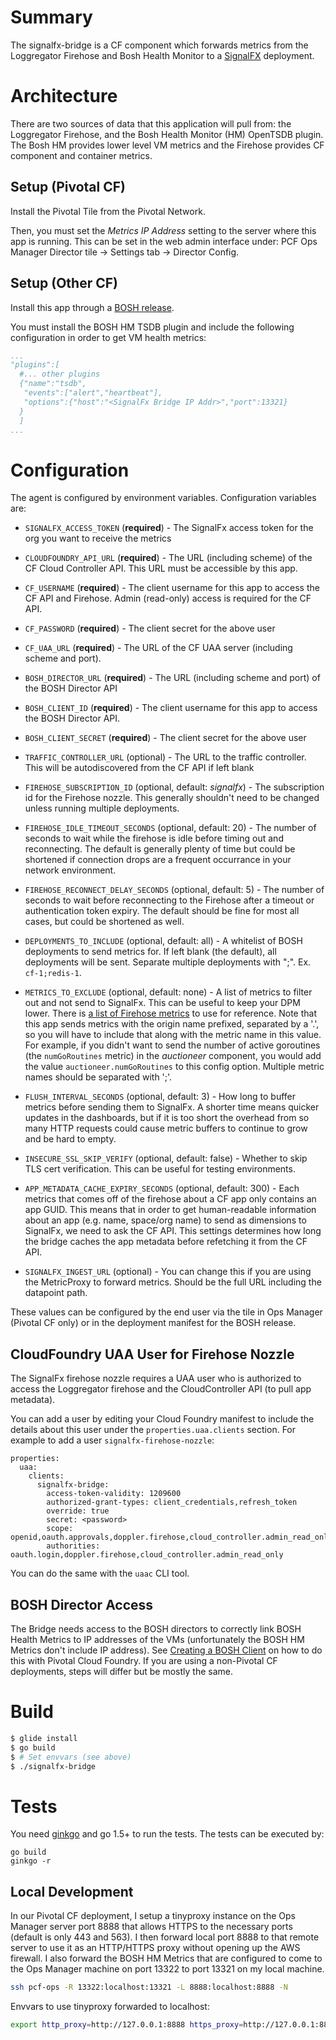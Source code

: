 # Summary
The signalfx-bridge is a CF component which forwards metrics from the Loggregator Firehose and Bosh Health Monitor to a [SignalFX](https://www.signalfx.com) deployment.

# Architecture

There are two sources of data that this application will pull from: the
Loggregator Firehose, and the Bosh Health Monitor (HM) OpenTSDB plugin.  The
Bosh HM provides lower level VM metrics and the Firehose provides CF component and
container metrics.

## Setup (Pivotal CF)
Install the Pivotal Tile from the Pivotal Network.

Then, you must set the *Metrics IP Address* setting to the server where this app is
running.  This can be set in the web admin interface under: PCF Ops Manager
Director tile -> Settings tab -> Director Config.

## Setup (Other CF)
Install this app through a [BOSH release]().

You must install the BOSH HM TSDB plugin and include the following
configuration in order to get VM health metrics: 

```yaml
...
"plugins":[
  #... other plugins
  {"name":"tsdb",
   "events":["alert","heartbeat"],
   "options":{"host":"<SignalFx Bridge IP Addr>","port":13321}
  }
  ]
...
```

# Configuration
The agent is configured by environment variables.  Configuration variables are:

 - `SIGNALFX_ACCESS_TOKEN` (**required**) - The SignalFx access token for the org
	 you want to receive the metrics

 - `CLOUDFOUNDRY_API_URL` (**required**) - The URL (including scheme) of the CF
	 Cloud Controller API.  This URL must be accessible by this app.

 - `CF_USERNAME` (**required**) - The client username for this app to access
	 the CF API and Firehose.  Admin (read-only) access is required for the CF
	 API.

 - `CF_PASSWORD` (**required**) - The client secret for the above user

 - `CF_UAA_URL` (**required**) - The URL of the CF UAA server (including scheme and
	 port).

 - `BOSH_DIRECTOR_URL` (**required**) - The URL (including scheme and port) of
	 the BOSH Director API

 - `BOSH_CLIENT_ID` (**required**) - The client username for this app to access
	 the BOSH Director API.

 - `BOSH_CLIENT_SECRET` (**required**) - The client secret for the above user

 - `TRAFFIC_CONTROLLER_URL` (optional) - The URL to the traffic controller.
	 This will be autodiscovered from the CF API if left blank

 - `FIREHOSE_SUBSCRIPTION_ID` (optional, default: *signalfx*) - The subscription id for
	 the Firehose nozzle.  This generally shouldn't need to be changed unless
	 running multiple deployments.

 - `FIREHOSE_IDLE_TIMEOUT_SECONDS` (optional, default: 20) - The number of
	 seconds to wait while the firehose is idle before timing out and
	 reconnecting.  The default is generally plenty of time but could be
	 shortened if connection drops are a frequent occurrance in your network
	 environment.

 - `FIREHOSE_RECONNECT_DELAY_SECONDS` (optional, default: 5) - The number of
	 seconds to wait before reconnecting to the Firehose after a timeout or
	 authentication token expiry.  The default should be fine for most all
	 cases, but could be shortened as well.

 - `DEPLOYMENTS_TO_INCLUDE` (optional, default: all) - A whitelist of BOSH
	 deployments to send metrics for.  If left blank (the default), all
	 deployments will be sent.  Separate multiple deployments with ";". Ex.
	 `cf-1;redis-1`.

 - `METRICS_TO_EXCLUDE` (optional, default: none) - A list of metrics to filter
	 out and not send to SignalFx.  This can be useful to keep your DPM lower.
	 There is [a list of Firehose
	 metrics](https://docs.cloudfoundry.org/running/all_metrics.html) to use
	 for reference.  Note that this app sends metrics with the origin name
	 prefixed, separated by a '.', so you will have to include that along with
	 the metric name in this value.  For example, if you didn't want to send
	 the number of active goroutines (the `numGoRoutines` metric) in the
	 *auctioneer* component, you would add the value `auctioneer.numGoRoutines`
	 to this config option.  Multiple metric names should be separated with
	 ';'.

 - `FLUSH_INTERVAL_SECONDS` (optional, default: 3) - How long to buffer metrics
	 before sending them to SignalFx.  A shorter time means quicker updates in
	 the dashboards, but if it is too short the overhead from so many HTTP
	 requests could cause metric buffers to continue to grow and be hard to
	 empty.

 - `INSECURE_SSL_SKIP_VERIFY` (optional, default: false) - Whether to skip TLS
	 cert verification.  This can be useful for testing environments.

 - `APP_METADATA_CACHE_EXPIRY_SECONDS` (optional, default: 300) - Each metrics
	 that comes off of the firehose about a CF app only contains an app GUID.
	 This means that in order to get human-readable information about an app
	 (e.g. name, space/org name) to send as dimensions to SignalFx, we need to
	 ask the CF API.  This settings determines how long the bridge caches the
	 app metadata before refetching it from the CF API.

 - `SIGNALFX_INGEST_URL` (optional) - You can change this if you are using the
	 MetricProxy to forward metrics.  Should be the full URL including the
	 datapoint path.


These values can be configured by the end user via the tile in Ops Manager
(Pivotal CF only) or in the deployment manifest for the BOSH release.

## CloudFoundry UAA User for Firehose Nozzle

The SignalFx firehose nozzle requires a UAA user who is authorized to access
the Loggregator firehose and the CloudController API (to pull app metadata).

You can add a user by editing your Cloud Foundry manifest to include the details
about this user under the `properties.uaa.clients` section. For example to add
a user `signalfx-firehose-nozzle`:

```
properties:
  uaa:
    clients:
      signalfx-bridge:
        access-token-validity: 1209600
        authorized-grant-types: client_credentials,refresh_token
        override: true
        secret: <password>
        scope: openid,oauth.approvals,doppler.firehose,cloud_controller.admin_read_only
        authorities: oauth.login,doppler.firehose,cloud_controller.admin_read_only
```

You can do the same with the `uaac` CLI tool.

## BOSH Director Access
The Bridge needs access to the BOSH directors to correctly link BOSH Health
Metrics to IP addresses of the VMs (unfortunately the BOSH HM Metrics don't
include IP address).  See [Creating a BOSH
Client](https://docs.pivotal.io/pivotalcf/1-10/customizing/opsmanager-create-bosh-client.html)
on how to do this with Pivotal Cloud Foundry.  If you are using a non-Pivotal
CF deployments, steps will differ but be mostly the same.

# Build

```sh
$ glide install
$ go build
$ # Set envvars (see above)
$ ./signalfx-bridge
```

# Tests

You need [ginkgo](http://onsi.github.io/ginkgo/) and go 1.5+ to run the tests. The tests can be executed by:
```
go build
ginkgo -r

```

## Local Development
In our Pivotal CF deployment, I setup a tinyproxy instance on the Ops Manager
server port 8888 that allows HTTPS to the necessary ports (default is only 443 and 563).
I then forward local port 8888 to that remote server to use it as an HTTP/HTTPS
proxy without opening up the AWS firewall.  I also forward the BOSH HM Metrics that
are configured to come to the Ops Manager machine on port 13322 to port 13321
on my local machine.

```sh
ssh pcf-ops -R 13322:localhost:13321 -L 8888:localhost:8888 -N
```

Envvars to use tinyproxy forwarded to localhost:
```sh
export http_proxy=http://127.0.0.1:8888 https_proxy=http://127.0.0.1:8888
```
